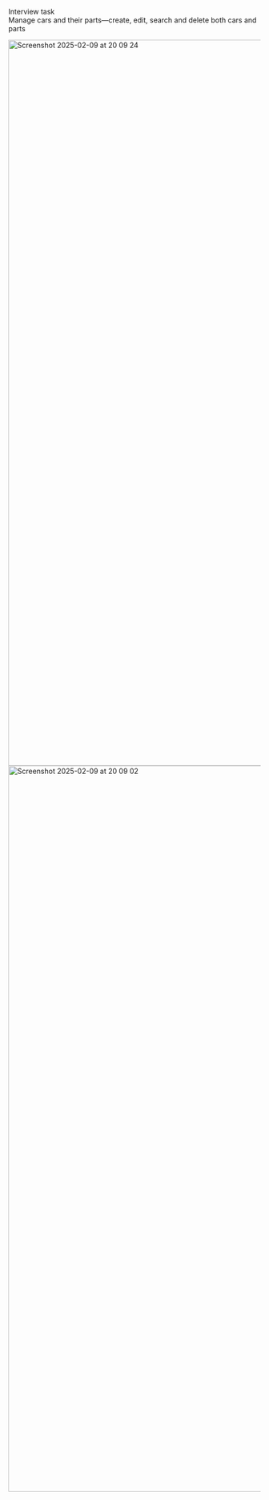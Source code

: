 Interview task</br>
Manage cars and their parts—create, edit, search and delete both cars and parts

<img width="1448" alt="Screenshot 2025-02-09 at 20 09 24" src="https://github.com/user-attachments/assets/1578bbdb-e492-468a-9a7d-a7088b593949" />
<img width="1448" alt="Screenshot 2025-02-09 at 20 09 02" src="https://github.com/user-attachments/assets/67d3cbf5-965c-4532-a9e5-090ed90d529a" />

